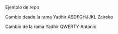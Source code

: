 Ejemplo de repo

Cambio desde la rama Yadhir
ASDFGHJJKL Zaireko

Cambio de la rama Yadhir
QWERTY Antonio
